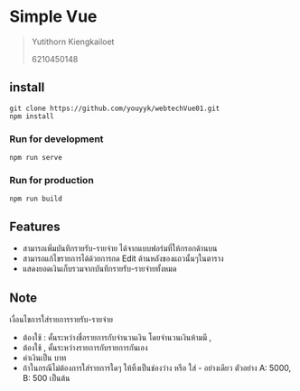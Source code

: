 # Simple Vue
> Yutithorn Kiengkailoet
>  
> 6210450148

## install
```
git clone https://github.com/youyyk/webtechVue01.git
npm install
```
### Run for development
```
npm run serve
```
### Run for production
```
npm run build
```
## Features
 - สามารถเพิ่มบันทึกรายรับ-รายจ่าย ได้จากแบบฟอร์มที่ให้กรอกด้านบน
 - สามารถแก้ไขรายการได้ด้วยการกด Edit ด้านหลังของแถวนั้นๆในตาราง
 - แสดงยอดเงินเก็บรวมจากบันทึกรายรับ-รายจ่ายทั้งหมด

## Note
เงื่อนไขการใส่รายการรายรับ-รายจ่าย
 - ต้องใช้ : คั้นระหว่างชื่อรายการกับจำนวนเงิน โดยจำนวนเงินห้ามมี , 
 - ต้องใช้ , คั้นระหว่างรายการกับรายการกันเอง
 - ค่าเงินเป็น บาท
 - ถ้าในกรณีไม่ต้องการใส่รายการใดๆ ให้ทิ้งเป็นช่องว่าง หรือ ใส่ - อย่างเดียว
ตัวอย่าง A: 5000, B: 500 เป็นต้น